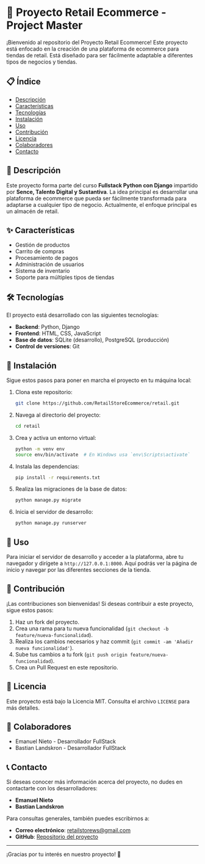 # 🛒 Proyecto Retail Ecommerce - Project Master

¡Bienvenido al repositorio del Proyecto Retail Ecommerce! Este proyecto está enfocado en la creación de una plataforma de ecommerce para tiendas de retail. Está diseñado para ser fácilmente adaptable a diferentes tipos de negocios y tiendas.

## 📋 Índice

- [Descripción](#📄-descripción)
- [Características](#✨-características)
- [Tecnologías](#🛠️-tecnologías)
- [Instalación](#🚀-instalación)
- [Uso](#🔧-uso)
- [Contribución](#🤝-contribución)
- [Licencia](#📜-licencia)
- [Colaboradores](#👥-colaboradores)
- [Contacto](#📞-contacto)

## 📄 Descripción

Este proyecto forma parte del curso **Fullstack Python con Django** impartido por **Sence, Talento Digital y Sustantiva**. La idea principal es desarrollar una plataforma de ecommerce que pueda ser fácilmente transformada para adaptarse a cualquier tipo de negocio. Actualmente, el enfoque principal es un almacén de retail.

## ✨ Características

- Gestión de productos
- Carrito de compras
- Procesamiento de pagos
- Administración de usuarios
- Sistema de inventario
- Soporte para múltiples tipos de tiendas

## 🛠️ Tecnologías

El proyecto está desarrollado con las siguientes tecnologías:

- **Backend**: Python, Django
- **Frontend**: HTML, CSS, JavaScript
- **Base de datos**: SQLite (desarrollo), PostgreSQL (producción)
- **Control de versiones**: Git

## 🚀 Instalación

Sigue estos pasos para poner en marcha el proyecto en tu máquina local:

1. Clona este repositorio:
   ```sh
   git clone https://github.com/RetailStoreEcommerce/retail.git
   ```
2. Navega al directorio del proyecto:
   ```sh
   cd retail
   ```
3. Crea y activa un entorno virtual:
   ```sh
   python -m venv env
   source env/bin/activate  # En Windows usa `env\Scripts\activate`
   ```
4. Instala las dependencias:
   ```sh
   pip install -r requirements.txt
   ```
5. Realiza las migraciones de la base de datos:
   ```sh
   python manage.py migrate
   ```
6. Inicia el servidor de desarrollo:
   ```sh
   python manage.py runserver
   ```

## 🔧 Uso

Para iniciar el servidor de desarrollo y acceder a la plataforma, abre tu navegador y dirígete a `http://127.0.0.1:8000`. Aquí podrás ver la página de inicio y navegar por las diferentes secciones de la tienda.

## 🤝 Contribución

¡Las contribuciones son bienvenidas! Si deseas contribuir a este proyecto, sigue estos pasos:

1. Haz un fork del proyecto.
2. Crea una rama para tu nueva funcionalidad (`git checkout -b feature/nueva-funcionalidad`).
3. Realiza los cambios necesarios y haz commit (`git commit -am 'Añadir nueva funcionalidad'`).
4. Sube tus cambios a tu fork (`git push origin feature/nueva-funcionalidad`).
5. Crea un Pull Request en este repositorio.

## 📜 Licencia

Este proyecto está bajo la Licencia MIT. Consulta el archivo `LICENSE` para más detalles.

## 👥 Colaboradores

- Emanuel Nieto - Desarrollador FullStack
- Bastian Landskron - Desarrollador FullStack

## 📞 Contacto

Si deseas conocer más información acerca del proyecto, no dudes en contactarte con los desarrolladores:

- **Emanuel Nieto**
- **Bastian Landskron**

Para consultas generales, también puedes escribirnos a:

- **Correo electrónico**: retailstorews@gmail.com
- **GitHub**: [Repositorio del proyecto](https://github.com/RetailStoreEcommerce/retail)

---

¡Gracias por tu interés en nuestro proyecto! 🚀

